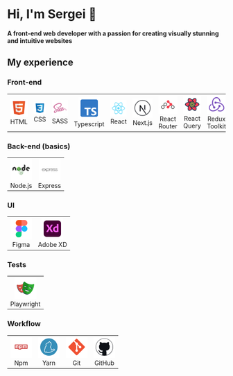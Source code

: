 # Hi, I'm Sergei 👋
<b>A front-end web developer with a passion for creating visually stunning and intuitive websites</b>

## My experience

### Front-end
<table>
  <tr>
    <td align="center">
      <img src="/logos/html.svg" width="50" />
      <div>HTML</div>
    </td>
    <td align="center">
      <img src="/logos/css.svg" width="50" />
      <div>CSS</div>
    </td>
    <td align="center">
      <img src="/logos/sass.svg" width="50" />
      <div>SASS</div>
    </td>
    <td align="center">
      <img src="/logos/typescript.svg" width="50" />
      <div>Typescript</div>
    </td>
    <td align="center">
      <img src="/logos/react.svg" width="50" />
      <div>React</div>
    </td>
    <td align="center">
      <img src="/logos/next.svg" width="50" />
      <div>Next.js</div>
    </td>
    <td align="center">
      <img src="/logos/router.svg" width="50" />
      <div>React Router</div>
    </td>
    <td align="center">
      <img src="/logos/query.svg" width="50" />
      <div>React Query</div>
    </td>
    <td align="center">
      <img src="/logos/redux.svg" width="50" />
      <div>Redux Toolkit</div>
    </td>
    <td align="center">
      <img src="/logos/zustand.svg" width="50" />
      <div>Zustand</div>
    </td>
  </tr>
</table>

### Back-end (basics)
<table>
  <tr>
    <td align="center">
      <img src="/logos/node.svg" width="50" />
      <div>Node.js</div>
    </td>
    <td align="center">
      <img src="/logos/express.svg" width="50" />
      <div>Express</div>
    </td>
  </tr>
</table>

### UI
<table>
  <tr>
    <td align="center">
      <img src="/logos/figma.svg" width="50" />
      <div>Figma</div>
    </td>
    <td align="center">
      <img src="/logos/adobe_xd.svg" width="50" />
      <div>Adobe XD</div>
    </td>
  </tr>
</table>

### Tests
<table>
  <tr>
    <td align="center">
      <img src="/logos/playwright.svg" width="50" />
      <div>Playwright</div>
    </td>
  </tr>
</table>

### Workflow
<table>
  <tr>
    <td align="center">
      <img src="/logos/npm.svg" width="50" />
      <div>Npm</div>
    </td>
    <td align="center">
      <img src="/logos/yarn.svg" width="50" />
      <div>Yarn</div>
    </td>
    <td align="center">
      <img src="/logos/git.svg" width="50" />
      <div>Git</div>
    </td>
    <td align="center">
      <img src="/logos/github.svg" width="50" />
      <div>GitHub</div>
    </td>
  </tr>
</table>